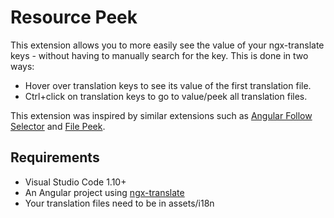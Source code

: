 # Resource Peek

This extension allows you to more easily see the value of your ngx-translate keys - without having to manually search for the key. This is done in two ways:
- Hover over translation keys to see its value of the first translation file.
- Ctrl+click on translation keys to go to value/peek all translation files.

This extension was inspired by similar extensions such as [Angular Follow Selector](https://github.com/SanderLedegen/vscode-angular-follow-selector) and [File Peek](https://github.com/abierbaum/vscode-file-peek).

## Requirements

- Visual Studio Code 1.10+
- An Angular project using [ngx-translate](http://www.ngx-translate.com/)
- Your translation files need to be in assets/i18n